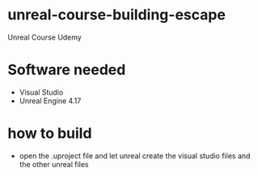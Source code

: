 # unreal-course-building-escape
Unreal Course Udemy

# Software needed
- Visual Studio
- Unreal Engine 4.17

# how to build
- open the .uproject file and let unreal create the visual studio files and the other unreal files
